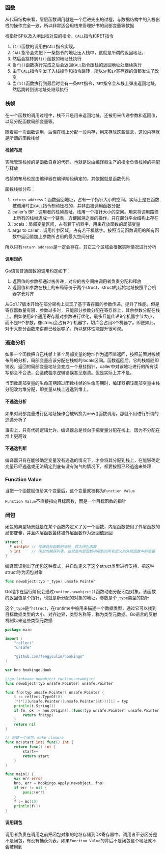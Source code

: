 ### 函数

从代码结构来看，层层函数调用就是一个后进先出的过程，与数据结构中的入栈出栈的操作完全一致，所以非常适合用栈来管理好书的局部变量等数据

栈指针SP以及入闸出栈对应的指令，`CALL`指令和RET指令

1. `f1()`函数的调用由`CALL`指令实现。
2. `CALL`指令会先把下一条指令的地址压入栈中，这就是所谓的返回地址。
3. 然后会跳转到`f1()`函数的地址处执行
4. 当`f1()`函数执行完成之后会返回`CALL`指令压栈的返回地址处继续执行
5. 由于`CALL`指令引发了入栈操作和指令跳转，所以`SP`和`IP`寄存器的值都发生了改变
6. 当`f1()`函数执行到最后时会有一条`RET`指令，`RET`指令会从栈上弹出返回地址，然后跳转到该地址处继续执行

### 栈帧

在一个函数的调用过程中，栈不只是用来返回地址，还被用来传递参数和返回值，以及分配函数局部变量等。

随着每一次函数调用，后悔在栈上分配一段内存，用来存放这些信息，这段内存就是所谓的函数栈帧

#### 栈帧布局

实际管理栈帧的是函数自身的代码，也就是说由编译器生产的指令负责栈帧的扽配与释放

栈帧的布局也是由编译器在编译阶段确定的，其依据就是函数代码

函数栈帧分布：

1. `return address`：函数返回地址，占有一个指针大小的空间。实际上是在函数被调用时由`CALL`指令制动压栈的，并非由被调用函数分配
2. caller's BP：调用者的栈帧基址，栈用一个指针大小的空间。用来将调用路径上所有的栈帧连成一个链表，方便回溯之类的操作，只在部分平台结构上存在
3. locals：局部变量区间，占有若干机器字，用来存放函数的局部变量
4. args to caller：调用传参区域，占有若干机器字。按照当前函数调用的所有函数中返回值加上参数所占用的最大空间分配

所以只有`return address`是一定会存在，其它三个区域会根据实际情况进行分析

#### 调用规约

Go语言普通函数的调用约定如下：

1. 返回值的参数都通过栈传递，对应的栈空间由调用者负责分配和释放
2. 返回值和参数在栈上的布局等价于两个struct，struct的起始地址按照平台机器字长对齐

从Go1.17版本开始在部分架构上实现了基于寄存器的参数传递，提升了性能。但是寄存器数量有限，参数过多时，只能部分参数分配在寄存器上，其余参数分配在栈上。例如使用9个通用寄存器对参数进行优化，最多只能传递9个机器字节大小，而不是9个参数，像string会占有2个机器字，切片会占用3个机器字。即便如此，对于大部分函数来讲都已经足够了，所以整体性能提升很可观。

### 逃逸分析

如果一个函数把自己栈帧上某个局部变量的地址作为返回值返回，按照前面对栈帧布局的分析，局部变量应该分配在栈帧的locals区间。函数返回后，它的栈帧随即销毁，返回的局部变量地址会变成一个悬挂指针，caller中对该地址进行的所有读写都会不合法，会造成程序逻辑错误甚至崩溃。但是实际上并不是。

当函数局部变量的生命周期超过函数栈帧的生命周期时，编译器把该局部变量由栈分配改为堆分配，即变量从栈上逃逸到堆上。

#### 不逃逸分析

如果对局部变量进行区地址操作会被转换为new()函数调用，那就不用进行所谓的逃逸分析了

事实上，只有代码逻辑允许，编译器总是倾向于把变量分配在栈上，因为不分配在堆上更高效

#### 不逃逸判断

编译器只有在能够确定变量没有逃逸的情况下，才会将其分配到栈上，在能够确定变量已经逃逸或无法确定到底有没有淘气的情况下，都要按照已经逃逸来处理

### Function Value

当把一个函数赋值给某个变量后，这个变量就被称为`Function Value`

`Function Value`不直接指向目标函数，而是一个目标函数的指针

### 闭包

闭包的典型场景就是在某个函数内定义了另一个函数，内层函数使用了外层函数的局部变量，并且内层函数最终被外层函数作为返回值返回

```go
struct {
  F uintptr // 存储目标函数的地址，称为闭包函数 
  n int     // 闭包的捕获列表，也就是内层函数中用到的所有定义的外层函数中的变量
}
```

编译器识别出了闭包这种模式，并自动定义了这个struct类型进行支持，把这种struct称为闭包对象

```go
func newobject(typ *_type) unsafe.Pointer
```

Go程序在运行阶段会通过`runtime.newobject()`函数动态分配闭包对象。该函数的返回值是个指针，也就是新分配的对象的地址，参数是个`_type`类型的指针

这个`_type`是个`struct`，在runtime中被用来描述一个数据类型，通过它可以找到目标数据类型的大小，对齐边界，类型名称等，称为类型元数据。Go语言的反射机制以来这些类型元数据

```go
package main

import (
	"reflect"
	"unsafe"

	"github.com/fengyoulin/hookingo"
)

var hno hookingo.Hook

//go:linkname newobject runtime.newobject
func newobject(typ unsafe.Pointer) unsafe.Pointer

func fno(typ unsafe.Pointer) unsafe.Pointer {
	t := reflect.TypeOf(0)
	(*(*[2]unsafe.Pointer)(unsafe.Pointer(&t)))[1] = typ
	println(t.String())
	if fn, ok := hno.Origin().(func(typ unsafe.Pointer) unsafe.Pointer); ok {
		return fn(typ)
	}
	return nil
}

// 创建一个闭包，make closure
func mc(start int) func() int {
	return func() int {
		start++
		return start
	}
}

func main() {
	var err error
	hno, err = hookingo.Apply(newobject, fno)
	if err != nil {
		panic(err)
	}
	f := mc(10)
	println(f())
}
```

#### 调用闭包

调用者负责在调用之前把闭包对象的地址存储到DX寄存器中。调用者不必区分是不是闭包，有没有捕获列表，如果`Function Value`的背后不是闭包这个地址就不会被用到



















